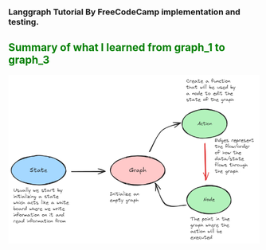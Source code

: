 ### Langgraph Tutorial By FreeCodeCamp implementation and testing.

<h2 style="color:green">Summary of what I learned from graph_1 to graph_3</h2>

![graph](src/imgs/basic_flow_order.png)
